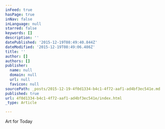 ```yaml
---
inFeed: true
hasPage: true
inNav: false
inLanguage: null
starred: false
keywords: []
description: ''
datePublished: '2015-12-19T08:49:40.844Z'
dateModified: '2015-12-19T08:49:06.486Z'
title: ''
author: []
authors: []
publisher:
  name: null
  domain: null
  url: null
  favicon: null
sourcePath: _posts/2015-12-19-4f0d1334-b4c1-4f72-aaf1-ad4bf3ec541e.md
published: true
url: 4f0d1334-b4c1-4f72-aaf1-ad4bf3ec541e/index.html
_type: Article

---
```

Art for Today